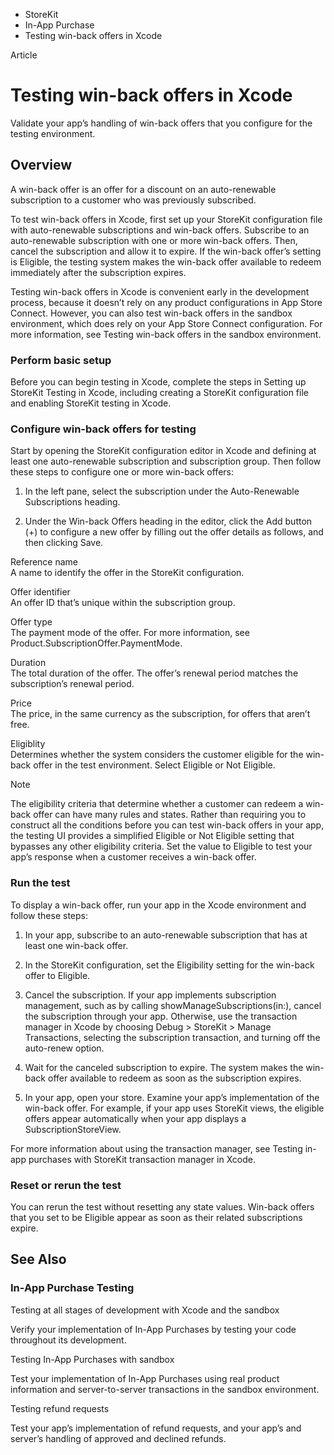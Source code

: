 

- StoreKit
- In-App Purchase
-  Testing win-back offers in Xcode 

Article

# Testing win-back offers in Xcode

Validate your app’s handling of win-back offers that you configure for the testing environment.

## Overview

A win-back offer is an offer for a discount on an auto-renewable subscription to a customer who was previously subscribed.

To test win-back offers in Xcode, first set up your StoreKit configuration file with auto-renewable subscriptions and win-back offers. Subscribe to an auto-renewable subscription with one or more win-back offers. Then, cancel the subscription and allow it to expire. If the win-back offer’s setting is Eligible, the testing system makes the win-back offer available to redeem immediately after the subscription expires.

Testing win-back offers in Xcode is convenient early in the development process, because it doesn’t rely on any product configurations in App Store Connect. However, you can also test win-back offers in the sandbox environment, which does rely on your App Store Connect configuration. For more information, see Testing win-back offers in the sandbox environment.

### Perform basic setup

Before you can begin testing in Xcode, complete the steps in Setting up StoreKit Testing in Xcode, including creating a StoreKit configuration file and enabling StoreKit testing in Xcode.

### Configure win-back offers for testing

Start by opening the StoreKit configuration editor in Xcode and defining at least one auto-renewable subscription and subscription group. Then follow these steps to configure one or more win-back offers:

1.  In the left pane, select the subscription under the Auto-Renewable Subscriptions heading.

2.  Under the Win-back Offers heading in the editor, click the Add button (+) to configure a new offer by filling out the offer details as follows, and then clicking Save.

Reference name  
A name to identify the offer in the StoreKit configuration.

Offer identifier  
An offer ID that’s unique within the subscription group.

Offer type  
The payment mode of the offer. For more information, see Product.SubscriptionOffer.PaymentMode.

Duration  
The total duration of the offer. The offer’s renewal period matches the subscription’s renewal period.

Price  
The price, in the same currency as the subscription, for offers that aren’t free.

Eligiblity  
Determines whether the system considers the customer eligible for the win-back offer in the test environment. Select Eligible or Not Eligible.

Note

The eligibility criteria that determine whether a customer can redeem a win-back offer can have many rules and states. Rather than requiring you to construct all the conditions before you can test win-back offers in your app, the testing UI provides a simplified Eligible or Not Eligible setting that bypasses any other eligibility criteria. Set the value to Eligible to test your app’s response when a customer receives a win-back offer.

### Run the test

To display a win-back offer, run your app in the Xcode environment and follow these steps:

1.  In your app, subscribe to an auto-renewable subscription that has at least one win-back offer.

2.  In the StoreKit configuration, set the Eligibility setting for the win-back offer to Eligible.

3.  Cancel the subscription. If your app implements subscription management, such as by calling showManageSubscriptions(in:), cancel the subscription through your app. Otherwise, use the transaction manager in Xcode by choosing Debug \> StoreKit \> Manage Transactions, selecting the subscription transaction, and turning off the auto-renew option.

4.  Wait for the canceled subscription to expire. The system makes the win-back offer available to redeem as soon as the subscription expires.

5.  In your app, open your store. Examine your app’s implementation of the win-back offer. For example, if your app uses StoreKit views, the eligible offers appear automatically when your app displays a SubscriptionStoreView.

For more information about using the transaction manager, see Testing in-app purchases with StoreKit transaction manager in Xcode.

### Reset or rerun the test

You can rerun the test without resetting any state values. Win-back offers that you set to be Eligible appear as soon as their related subscriptions expire.

## See Also

### In-App Purchase Testing

Testing at all stages of development with Xcode and the sandbox

Verify your implementation of In-App Purchases by testing your code throughout its development.

Testing In-App Purchases with sandbox

Test your implementation of In-App Purchases using real product information and server-to-server transactions in the sandbox environment.

Testing refund requests

Test your app’s implementation of refund requests, and your app’s and server’s handling of approved and declined refunds.

